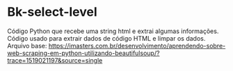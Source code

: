 # Bk-select-level
Código Python que recebe uma string html e extrai algumas informações. Código usado para extrair dados de código HTML e limpar os dados. 
Arquivo base: https://imasters.com.br/desenvolvimento/aprendendo-sobre-web-scraping-em-python-utilizando-beautifulsoup/?trace=1519021197&source=single
